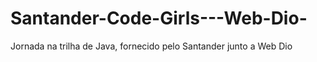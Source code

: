 # Santander-Code-Girls---Web-Dio-
Jornada na trilha de Java, fornecido pelo Santander junto a Web Dio
